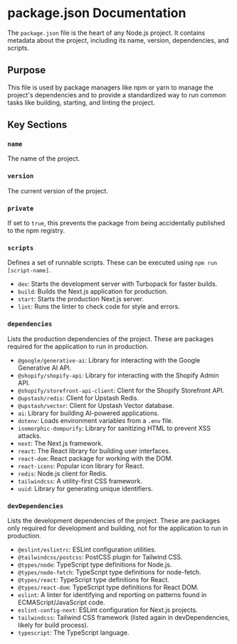 # package.json Documentation

The `package.json` file is the heart of any Node.js project. It contains metadata about the project, including its name, version, dependencies, and scripts.

## Purpose

This file is used by package managers like npm or yarn to manage the project's dependencies and to provide a standardized way to run common tasks like building, starting, and linting the project.

## Key Sections

### `name`
The name of the project.

### `version`
The current version of the project.

### `private`
If set to `true`, this prevents the package from being accidentally published to the npm registry.

### `scripts`
Defines a set of runnable scripts. These can be executed using `npm run [script-name]`.

-   `dev`: Starts the development server with Turbopack for faster builds.
-   `build`: Builds the Next.js application for production.
-   `start`: Starts the production Next.js server.
-   `lint`: Runs the linter to check code for style and errors.

### `dependencies`
Lists the production dependencies of the project. These are packages required for the application to run in production.

-   `@google/generative-ai`: Library for interacting with the Google Generative AI API.
-   `@shopify/shopify-api`: Library for interacting with the Shopify Admin API.
-   `@shopify/storefront-api-client`: Client for the Shopify Storefront API.
-   `@upstash/redis`: Client for Upstash Redis.
-   `@upstash/vector`: Client for Upstash Vector database.
-   `ai`: Library for building AI-powered applications.
-   `dotenv`: Loads environment variables from a `.env` file.
-   `isomorphic-dompurify`: Library for sanitizing HTML to prevent XSS attacks.
-   `next`: The Next.js framework.
-   `react`: The React library for building user interfaces.
-   `react-dom`: React package for working with the DOM.
-   `react-icons`: Popular icon library for React.
-   `redis`: Node.js client for Redis.
-   `tailwindcss`: A utility-first CSS framework.
-   `uuid`: Library for generating unique identifiers.

### `devDependencies`
Lists the development dependencies of the project. These are packages only required for development and building, not for the application to run in production.

-   `@eslint/eslintrc`: ESLint configuration utilities.
-   `@tailwindcss/postcss`: PostCSS plugin for Tailwind CSS.
-   `@types/node`: TypeScript type definitions for Node.js.
-   `@types/node-fetch`: TypeScript type definitions for node-fetch.
-   `@types/react`: TypeScript type definitions for React.
-   `@types/react-dom`: TypeScript type definitions for React DOM.
-   `eslint`: A linter for identifying and reporting on patterns found in ECMAScript/JavaScript code.
-   `eslint-config-next`: ESLint configuration for Next.js projects.
-   `tailwindcss`: Tailwind CSS framework (listed again in devDependencies, likely for build process).
-   `typescript`: The TypeScript language.
